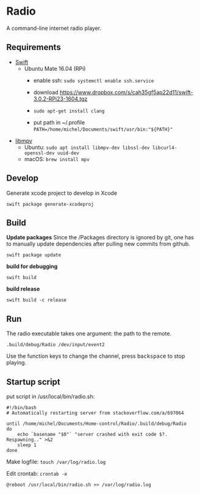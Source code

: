 # Radio
A command-line internet radio player.

## Requirements

- [Swift](https://swift.org/download/#releases)
  - Ubuntu Mate 16.04 (RPi)
    - enable ssh: `sudo systemctl enable ssh.service`
    
    - download https://www.dropbox.com/s/cah35gf5ap22d11/swift-3.0.2-RPi23-1604.tgz

    - `sudo apt-get install clang`
    
    - put path in ~/.profile `PATH=/home/michel/Documents/swift/usr/bin:"${PATH}"`
    
- [libmpv](https://mpv.io)
  - Ubuntu: `sudo apt install libmpv-dev libssl-dev libcurl4-openssl-dev uuid-dev `
  - macOS: `brew install mpv`

## Develop

Generate xcode project to develop in Xcode

```shell
swift package generate-xcodeproj
```

## Build

**Update packages**
Since the /Packages directory is ignored by git, one has to manually update dependencies after pulling new commits from github.
```shell
swift package update
```

**build for debugging**

```shell
swift build
```

**build release**

```shell
swift build -c release
```

## Run

The radio executable takes one argument: the path to the remote.
```shell
.build/debug/Radio /dev/input/event2
```
Use the function keys to change the channel, press <kbd>backspace</kbd> to stop playing.

## Startup script

put script in /usr/local/bin/radio.sh:
```shell
#!/bin/bash
# Automatically restarting server from stackoverflow.com/a/697064

until /home/michel/Documents/Home-control/Radio/.build/debug/Radio
do
    echo `basename "$0"` "server crashed with exit code $?.  Respawning.." >&2
    sleep 1
done
```
Make logfile: `touch /var/log/radio.log`

Edit crontab: `crontab -e`
```shell
@reboot /usr/local/bin/radio.sh >> /var/log/radio.log
```
